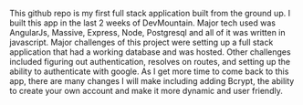 This github repo is my first full stack application built from the ground up. I built this app in the last 2 weeks of DevMountain.
Major tech used was AngularJs, Massive, Express, Node, Postgresql and all of it was written in javascript.
Major challenges of this project were setting up a full stack application that had a working database and was hosted.
Other challenges included figuring out authentication, resolves on routes, and setting up the ability to authenticate with google.
As I get more time to come back to this app, there are many changes I will make including adding Bcrypt, the ability to create your own account
and make it more dynamic and user friendly. 
